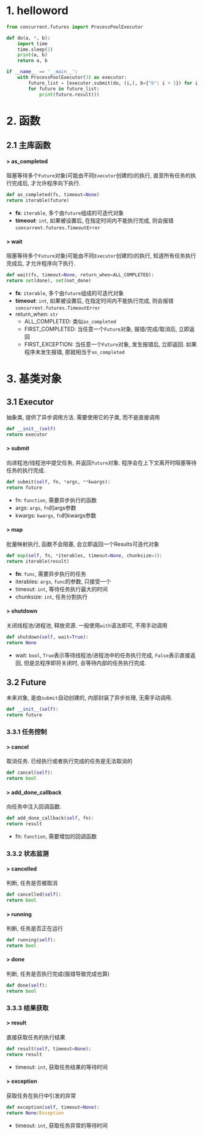 # 1. helloword

```python
from concurrent.futures import ProcessPoolExecutor

def do(a, *, b):
    import time
    time.sleep(2)
    print(a, b)
    return a, b

if __name__ == '__main__':
    with ProcessPoolExecutor(3) as executor:
        future_list = [executor.submit(do, (i,), b={"b": i + 1}) for i in range(20)]
        for future in future_list:
            print(future.result())
```

# 2. 函数

## 2.1 主库函数

#### > as_completed

阻塞等待多个`Future`对象(可能由不同`Executor`创建的)的执行, 直至所有任务的执行完成后, 才允许程序向下执行.

```python
def as_completed(fs, timeout=None)
return iterable(future)
```

* **fs**: `iterable`, 多个由`future`组成的可迭代对象
* **timeout**: `int`, 如果被设置后, 在指定时间内不能执行完成, 则会报错`concurrent.futures.TimeoutError`

#### > wait

阻塞等待多个`Future`对象(可能由不同`Executor`创建的)的执行, 知道所有任务执行完成后, 才允许程序向下执行.

```python
def wait(fs, timeout=None, return_when=ALL_COMPLETED):
return set(done), set(not_done)
```

* **fs**: `iterable`, 多个由`future`组成的可迭代对象
* **timeout**: `int`, 如果被设置后, 在指定时间内不能执行完成, 则会报错`concurrent.futures.TimeoutError`
* return_when: `str`
  * ALL_COMPLETED: 类似`as_completed`
  * FIRST_COMPLETED:  当任意一个`Future`对象, 报错/完成/取消后, 立即返回
  * FIRST_EXCEPTION: 当任意一个`Future`对象, 发生报错后, 立即返回. 如果程序未发生报错, 那就相当于`as_completed`



# 3. 基类对象

## 3.1 Executor

抽象类, 提供了异步调用方法. 需要使用它的子类, 而不是直接调用

```python
def __init__(self)
return executor
```

#### > submit

向进程池/线程池中提交任务, 并返回`future`对象. 程序会在上下文离开时阻塞等待任务的执行完成.

```python
def submit(self, fn, *args, **kwargs):
return future
```

* fn: `function`, 需要异步执行的函数
* args: `args`, `fn`的args参数
* kwargs: `kwargs`, `fn`的kwargs参数

#### > map

批量映射执行, 函数不会阻塞, 会立即返回一个Results可迭代对象

```python
def map(self, fn, *iterables, timeout=None, chunksize=1):
return iterable(result)
```

* **fn**: `func`, 需要异步执行的任务
* iterables: `args`, `func`的参数, 只接受一个
* timeout: `int`, 等待任务执行最大的时间
* chunksize: `int`, 任务分割执行

#### > shutdown

关闭线程池/进程池,  释放资源.  一般使用`with`语法即可, 不用手动调用

```python
def shutdown(self, wait=True):
return None
```

* wait: `bool`, `True`表示等待线程池/进程池中的任务执行完成, `False`表示直接返回, 但是总程序即将关闭时, 会等待内部的任务执行完成.

## 3.2 Future

未来对象, 是由`submit`自动创建的, 内部封装了异步处理, 无需手动调用.

```python
def __init__(self):
return future
```

### 3.3.1 任务控制

#### > cancel

取消任务. 已经执行或者执行完成的任务是无法取消的

```python
def cancel(self):
return bool
```

#### > add_done_callback

向任务中注入回调函数.

```python
def add_done_callback(self, fn):
return result
```

* fn:  `function`, 需要增加的回调函数

### 3.3.2  状态监测

#### > cancelled

判断, 任务是否被取消

```python
def cancelled(self):
return bool
```

#### > running

判断, 任务是否正在运行

```python
def running(self):
return bool
```

#### > done

判断, 任务是否执行完成(报错导致完成也算)

```python
def done(self):
return bool
```

### 3.3.3 结果获取

#### > result

直接获取任务的执行结果

```python
def result(self, timeout=None):
return result
```

* timeout: `int`, 获取任务结果的等待时间

#### > exception

获取任务在执行中引发的异常

```python
def exception(self, timeout=None):
return None/Exception
```

* timeout: `int`, 获取任务异常的等待时间

